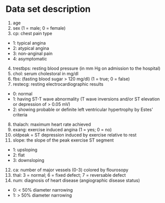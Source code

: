 # Data set description
01. age
02. sex (1 = male; 0 = female)
03. cp: chest pain type
  *   1: typical angina
  *   2: atypical angina
  *   3: non-anginal pain
  *   4: asymptomatic
04. trestbps: resting blood pressure (in mm Hg on admission to the hospital)
05. chol: serum cholestoral in mg/dl
06. fbs: (fasting blood sugar > 120 mg/dl) (1 = true; 0 = false)
07. restecg: resting electrocardiographic results
  *   0: normal
  *   1: having ST-T wave abnormality (T wave inversions and/or ST elevation or depression of > 0.05 mV)
  *   2: showing probable or definite left ventricular hypertrophy by Estes' criteria
08. thalach: maximum heart rate achieved
09. exang: exercise induced angina (1 = yes; 0 = no)
10. oldpeak = ST depression induced by exercise relative to rest
11. slope: the slope of the peak exercise ST segment
 *   1: upsloping
 *   2: flat
 *   3: downsloping
12. ca: number of major vessels (0-3) colored by flourosopy
13. thal: 3 = normal; 6 = fixed defect; 7 = reversable defect
14. num: diagnosis of heart disease (angiographic disease status)
 *   0: < 50% diameter narrowing
 *   1: > 50% diameter narrowing

